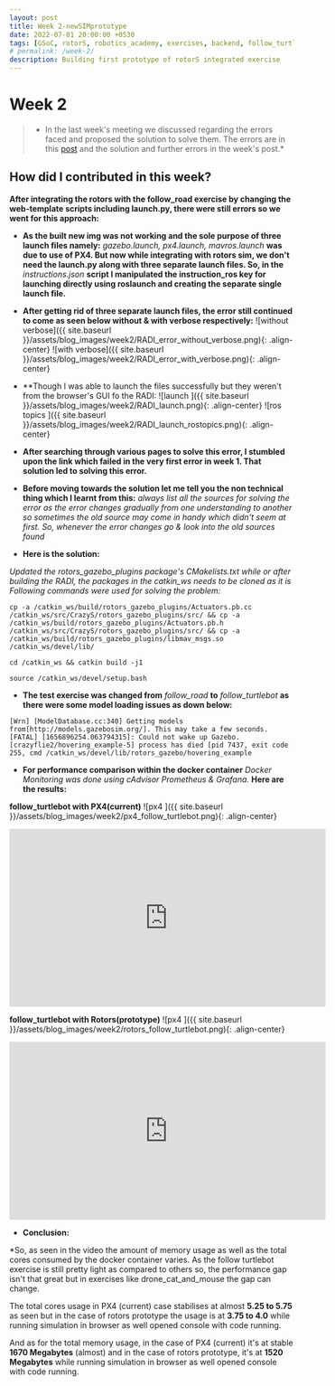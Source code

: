 ```yaml
---
layout: post
title: Week 2-newSIMprototype
date: 2022-07-01 20:00:00 +0530
tags: [GSoC, rotorS, robotics_academy, exercises, backend, follow_turtlebot]
# permalink: /week-2/
description: Building first prototype of rotorS integrated exercise
---
```


# **Week 2**

> * In the last week's meeting we discussed regarding the errors faced and proposed the solution to solve them. The errors are in this [post](https://theroboticsclub.github.io/gsoc2022-Prakarsh_Kaushik/2022/06/24/week-1.html) and the solution and further errors in the week's post.* 

## **How did I contributed in this week?**

**After integrating the rotors with the follow_road exercise by changing the web-template scripts including launch.py, there were still errors so we went for this approach:**

- **As the built new img was not working and the sole purpose of three launch files namely:**
 *gazebo.launch, px4.launch, mavros.launch* **was due to use of PX4. But now while integrating with rotors sim, we don't need the launch.py along with three separate launch files. So, in the** *instructions.json* **script I manipulated the instruction_ros key for launching directly using roslaunch and creating the separate single launch file.**

- **After getting rid of three separate launch files, the error still continued to come as seen below without & with verbose respectively:**
![without verbose]({{ site.baseurl }}/assets/blog_images/week2/RADI_error_without_verbose.png){: .align-center}
![with verbose]({{ site.baseurl }}/assets/blog_images/week2/RADI_error_with_verbose.png){: .align-center}

- **Though I was able to launch the files successfully but they weren't from the browser's GUI fo the RADI:
![launch ]({{ site.baseurl }}/assets/blog_images/week2/RADI_launch.png){: .align-center}
![ros topics ]({{ site.baseurl }}/assets/blog_images/week2/RADI_launch_rostopics.png){: .align-center}


- **After searching through various pages to solve this error, I stumbled upon the link which failed in the very first error in week 1. That solution led to solving this error.**

- **Before moving towards the solution let me tell you the non technical thing which I learnt from this:**
*always list all the sources for solving the error as the error changes gradually from one understanding to another so sometimes the old source may come in handy which didn't seem at first. So, whenever the error changes go & look into the old sources found*

- **Here is the solution:**

*Updated the rotors_gazebo_plugins package's CMakelists.txt*
*while or after building the RADI, the packages in the catkin_ws needs to be cloned as it is*
*Following commands were used for solving the problem:*
```
cp -a /catkin_ws/build/rotors_gazebo_plugins/Actuators.pb.cc /catkin_ws/src/CrazyS/rotors_gazebo_plugins/src/ && cp -a /catkin_ws/build/rotors_gazebo_plugins/Actuators.pb.h /catkin_ws/src/CrazyS/rotors_gazebo_plugins/src/ && cp -a /catkin_ws/build/rotors_gazebo_plugins/libmav_msgs.so /catkin_ws/devel/lib/

cd /catkin_ws && catkin build -j1

source /catkin_ws/devel/setup.bash
```

- **The test exercise was changed from** *follow_road* **to** *follow_turtlebot* **as there were some model loading issues as down below:**

```
[Wrn] [ModelDatabase.cc:340] Getting models from[http://models.gazebosim.org/]. This may take a few seconds.
[FATAL] [1656896254.063794315]: Could not wake up Gazebo.
[crazyflie2/hovering_example-5] process has died [pid 7437, exit code 255, cmd /catkin_ws/devel/lib/rotors_gazebo/hovering_example 
```

- **For performance comparison within the docker container** *Docker Monitoring was done using cAdvisor Prometheus & Grafana.* **Here are the results:**

**follow_turtlebot with PX4(current)**
![px4 ]({{ site.baseurl }}/assets/blog_images/week2/px4_follow_turtlebot.png){: .align-center}

<iframe width="560" height="315" src="https://www.youtube.com/embed/-_V1N9iaAyU" frameborder="0" allow="accelerometer; autoplay; encrypted-media; gyroscope; picture-in-picture" allowfullscreen></iframe>

**follow_turtlebot with Rotors(prototype)**
![px4 ]({{ site.baseurl }}/assets/blog_images/week2/rotors_follow_turtlebot.png){: .align-center}

<iframe width="560" height="315" src="https://www.youtube.com/embed/DM7SeyYP7EY" frameborder="0" allow="accelerometer; autoplay; encrypted-media; gyroscope; picture-in-picture" allowfullscreen></iframe>

- **Conclusion:**

*So, as seen in the video the amount of memory usage as well as the total cores consumed by the docker container varies. As the follow turtlebot exercise is still pretty light as compared to others so, the performance gap isn't that great but in exercises like drone_cat_and_mouse the gap can change.

The total cores usage in PX4 (current) case stabilises at almost **5.25 to 5.75** as seen but in the case of rotors prototype the usage is at **3.75 to 4.0** while running simulation in browser as well opened console with code running.

And as for the total memory usage, in the case of PX4 (current) it's at stable **1670 Megabytes** (almost) and in the case of rotors prototype, it's at **1520 Megabytes** while running simulation in browser as well opened console with code running.
